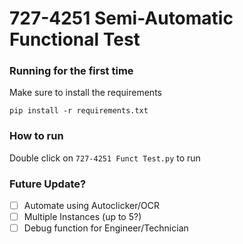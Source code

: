 # 727-4251 Semi-Automatic Functional Test

### Running for the first time
Make sure to install the requirements
```
pip install -r requirements.txt
```


### How to run
Double click on `727-4251 Funct Test.py` to run


### Future Update?
- [ ] Automate using Autoclicker/OCR
- [ ] Multiple Instances (up to 5?)
- [ ] Debug function for Engineer/Technician